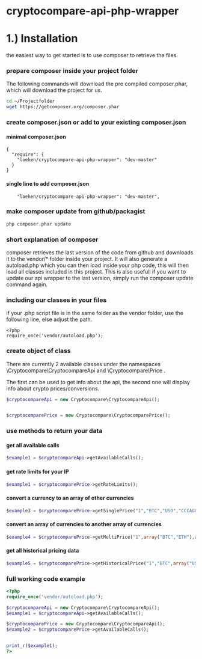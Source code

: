 # cryptocompare-api-php-wrapper

# 1.) Installation
the easiest way to get started is to use composer to retrieve the files.

### prepare composer inside your project folder
The following commands will download the pre compiled composer.phar, which will download the project for us.
```bash
cd ~/Projectfolder
wget https://getcomposer.org/composer.phar
```

### create composer.json or add to your existing composer.json
#### minimal composer.json
```composer
{
  "require": {
    "loeken/cryptocompare-api-php-wrapper": "dev-master"
  }
}
```
#### single line to add composer.json
```composer
    "loeken/cryptocompare-api-php-wrapper": "dev-master",
```
### make composer update from github/packagist
```bash
php composer.phar update
```

### short explanation of composer
composer retrieves the last version of the code from github and downloads it to the vendor/* folder inside your project. It will also generate a autoload.php which you can then load inside your php code, this will then load all classes included in this project. This is also usefull if you want to update our api wrapper to the last version, simply run the composer update command again.

### including our classes in your files
if your .php script file is in the same folder as the vendor folder, use the following line, else adjust the path.
```
<?php
require_once('vendor/autoload.php');
```
### create object of class
There are currently 2 available classes under the namespaces
\Cryptocompare\CryptocompareApi and \Çryptocompare\Price .

The first can be used to get info about the api, the second one will display info about crypto prices/conversions.
```php
$cryptocompareApi = new Cryptocompare\CryptocompareApi();


$cryptocomparePrice = new Cryptocompare\CryptocomparePrice();
```

### use methods to return your data

#### get all available calls
```php
$example1 = $cryptocompareApi->getAvailableCalls();
```
#### get rate limits for your IP
```php
$example1 = $cryptocomparePrice->getRateLimits();
```
#### convert a currency to an array of other currencies
```php
$example3 = $cryptocomparePrice->getSinglePrice("1","BTC","USD","CCCAGG","false");
```
#### convert an array of currencies to another array of currencies
```php
$example4 = $cryptocomparePrice->getMultiPrice("1",array("BTC","ETH"),array("USD","EUR","ETH"),"CCCAGG","false");
```
#### get all historical pricing data
```php
$example5 = $cryptocomparePrice->getHistoricalPrice("1","BTC",array("USD","EUR","ETH"),"CCCAGG","false");
```


### full working code example
```php
<?php
require_once('vendor/autoload.php');

$cryptocompareApi = new Cryptocompare\CryptocompareApi();
$example1 = $cryptocompareApi->getAvailableCalls();

$cryptocomparePrice = new Cryptocompare\CryptocompareApi();
$example2 = $cryptocomparePrice->getAvailableCalls();


print_r($example1);
?>